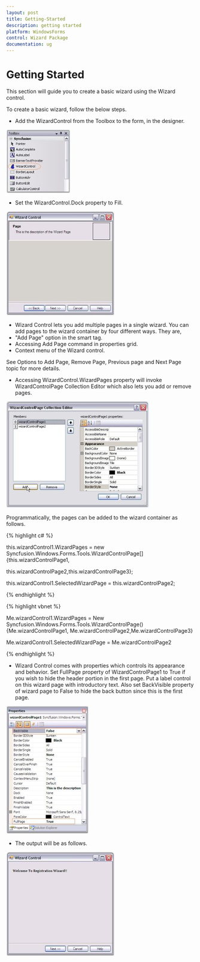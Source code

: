 ```yaml
---
layout: post
title: Getting-Started
description: getting started
platform: WindowsForms
control: Wizard Package 
documentation: ug
---
```


# Getting Started

This section will guide you to create a basic wizard using the Wizard control.

To create a basic wizard, follow the below steps.

* Add the WizardControl from the Toolbox to the form, in the designer.

![](Wizard-Package_images/Wizard-Package_img3.jpeg)



* Set the WizardControl.Dock property to Fill.

![](Wizard-Package_images/Wizard-Package_img4.jpeg)



* Wizard Control lets you add multiple pages in a single wizard. You can add pages to the wizard container by four different ways. They are, 
* "Add Page" option in the smart tag. 
* Accessing Add Page command in properties grid. 
* Context menu of the Wizard control. 

See Options to Add Page, Remove Page, Previous page and Next Page topic for more details.

* Accessing WizardControl.WizardPages property will invoke WizardControlPage Collection Editor which also lets you add or remove pages.

![](Wizard-Package_images/Wizard-Package_img5.jpeg)



Programmatically, the pages can be added to the wizard container as follows.

{% highlight c# %}



this.wizardControl1.WizardPages = new Syncfusion.Windows.Forms.Tools.WizardControlPage[] {this.wizardControlPage1,

this.wizardControlPage2,this.wizardControlPage3};

this.wizardControl1.SelectedWizardPage = this.wizardControlPage2;

{% endhighlight %}

{% highlight vbnet %}



Me.wizardControl1.WizardPages = New Syncfusion.Windows.Forms.Tools.WizardControlPage() {Me.wizardControlPage1, Me.wizardControlPage2,Me.wizardControlPage3}

Me.wizardControl1.SelectedWizardPage = Me.wizardControlPage2

{% endhighlight %}

* Wizard Control comes with properties which controls its appearance and behavior. Set FullPage property of WizardControlPage1 to True if you wish to hide the header portion in the first page. Put a label control on this wizard page with introductory text. Also set BackVisible property of wizard page to False to hide the back button since this is the first page. 

![](Wizard-Package_images/Wizard-Package_img6.jpeg)



* The output will be as follows.

![](Wizard-Package_images/Wizard-Package_img7.jpeg)



